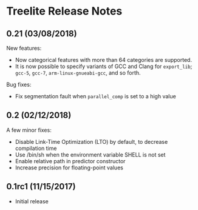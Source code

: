 Treelite Release Notes 
======================

## 0.21 (03/08/2018)
New features:
* Now categorical features with more than 64 categories are supported.
* It is now possible to specify variants of GCC and Clang for `export_lib`;
  `gcc-5`, `gcc-7`, `arm-linux-gnueabi-gcc`, and so forth.

Bug fixes:
* Fix segmentation fault when `parallel_comp` is set to a high value

## 0.2 (02/12/2018)
A few minor fixes:
* Disable Link-Time Optimization (LTO) by default, to decrease compilation time
* Use /bin/sh when the environment variable SHELL is not set
* Enable relative path in predictor constructor
* Increase precision for floating-point values

## 0.1rc1 (11/15/2017)

* Initial release
